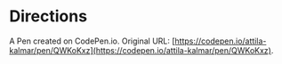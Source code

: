 # Directions

A Pen created on CodePen.io. Original URL: [https://codepen.io/attila-kalmar/pen/QWKoKxz](https://codepen.io/attila-kalmar/pen/QWKoKxz).


